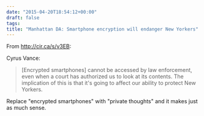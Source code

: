 ```yaml
---
date: "2015-04-20T18:54:12+00:00"
draft: false
tags: 
title: "Manhattan DA: Smartphone encryption will endanger New Yorkers"
---
```

From http://cir.ca/s/v3EB:

Cyrus Vance:

>[Encrypted smartphones] cannot be accessed by law enforcement, even when a court has authorized us to look at its contents. The implication of this is that it's going to affect our ability to protect New Yorkers.

Replace "encrypted smartphones" with "private thoughts" and it makes just as much sense.